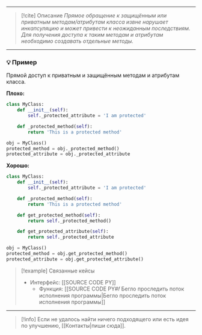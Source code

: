 ***

> [!cite] Описание
>_Прямое обращение к защищённым или приватным методам/атрибутам класса извне нарушает инкапсуляцию и может привести к неожиданным последствиям. Для получения доступа к таким методам и атрибутам необходимо создавать отдельные методы._

***
### 💡 Пример
Прямой доступ к приватным и защищённым методам и атрибутам класса.

**Плохо:**
```python
class MyClass:
	def __init__(self):
		self._protected_attribute = 'I am protected'

	def _protected_method(self):
		return 'This is a protected method'

obj = MyClass()
protected_method = obj._protected_method()
protected_attribute = obj._protected_attribute
```

**Хорошо:**
```python
class MyClass:
	def __init__(self):
		self._protected_attribute = 'I am protected'

	def _protected_method(self):
		return 'This is a protected method'

	def get_protected_method(self):
		return self._protected_method()

	def get_protected_attribute(self):
		return self._protected_attribute

obj = MyClass()
protected_method = obj.get_protected_method()
protected_attribute = obj.get_protected_attribute()
```

> [!example] Связанные кейсы
>- Интерфейс: [[SOURCE CODE PY]]
>	- Функция: [[SOURCE CODE PY#𝑓 Бегло проследить поток исполнения программы|Бегло проследить поток исполнения программы]]

***

> [!info]
> Если не удалось найти ничего подходящего или есть идея по улучшению, [[Контакты|пиши сюда]].

